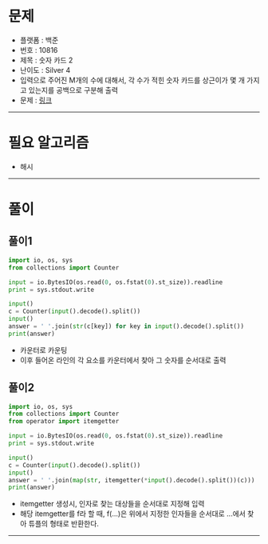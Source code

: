 # 문제
- 플랫폼 : 백준
- 번호 : 10816
- 제목 : 숫자 카드 2
- 난이도 : Silver 4
- 입력으로 주어진 M개의 수에 대해서, 각 수가 적힌 숫자 카드를 상근이가 몇 개 가지고 있는지를 공백으로 구분해 출력
- 문제 : <a href="https://www.acmicpc.net/problem/10816" target="_blank">링크</a>

---

# 필요 알고리즘
- 해시

---

# 풀이

## 풀이1
```python
import io, os, sys
from collections import Counter

input = io.BytesIO(os.read(0, os.fstat(0).st_size)).readline
print = sys.stdout.write

input()
c = Counter(input().decode().split())
input()
answer = ' '.join(str(c[key]) for key in input().decode().split())
print(answer)
```
- 카운터로 카운팅
- 이후 들어온 라인의 각 요소를 카운터에서 찾아 그 숫자를 순서대로 출력

## 풀이2
```python
import io, os, sys
from collections import Counter
from operator import itemgetter

input = io.BytesIO(os.read(0, os.fstat(0).st_size)).readline
print = sys.stdout.write

input()
c = Counter(input().decode().split())
input()
answer = ' '.join(map(str, itemgetter(*input().decode().split())(c)))
print(answer)
```
- itemgetter 생성시, 인자로 찾는 대상들을 순서대로 지정해 입력
- 해당 itemgetter를 f라 할 때, f(...)은 위에서 지정한 인자들을 순서대로 ...에서 찾아 튜플의 형태로 반환한다.

---

